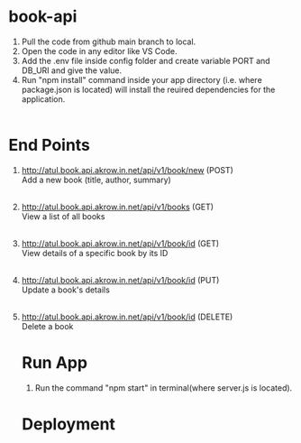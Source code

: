 # book-api
1. Pull the code from github main branch to local.<br>
2. Open the code in any editor like VS Code.<br>
3. Add the .env file inside config folder and create variable PORT and DB_URI and give the value.
4. Run "npm install" command inside your app directory (i.e. where package.json is located) will install the reuired dependencies for the application.<br><br>

# End Points<br>
1. http://atul.book.api.akrow.in.net/api/v1/book/new (POST)<br>
    Add a new book (title, author, summary)<br><br>
2. http://atul.book.api.akrow.in.net/api/v1/books (GET)<br>
    View a list of all books<br><br>
3. http://atul.book.api.akrow.in.net/api/v1/book/id (GET)<br>
    View details of a specific book by its ID<br><br>
4. http://atul.book.api.akrow.in.net/api/v1/book/id (PUT)<br>
    Update a book's details<br><br>
5. http://atul.book.api.akrow.in.net/api/v1/book/id (DELETE)<br>
    Delete a book


   # Run App
   1. Run the command "npm start" in terminal(where server.js is located).
  
   # Deployment
